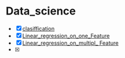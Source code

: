 # Data_science
- [x] [clasiffication]()
- [x] [Linear_regression_on_one_Feature]()
- [x] [Linear_regression_on_multipl_ Feature]()
- [x] 
